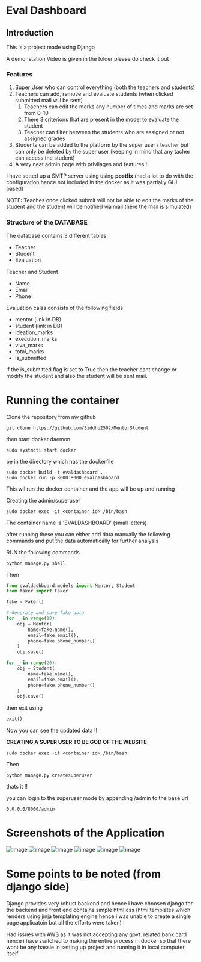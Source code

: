 # Eval Dashboard

## Introduction

This is a project made using Django

A demonstation Video is given in the folder please do check it out 


### Features

1) Super User who can control everything (both the teachers and students)
2) Teachers can add, remove and evaluate students (when clicked submitted mail will be sent)
   1) Teachers can edit the marks any number of times and marks are set from 0-10 
   2) There 3 criterions that are present in the model to evaluate the student
   3) Teacher can filter between the students who are assigned or not assigned grades
3) Students can be added to the platform by the super user / teacher but can only be deleted by the super user (keeping in mind that any tacher can access the student)
4) A very neat admin page with privilages and features !!

I have setted up a SMTP server using using **postfix** (had a lot to do with the configuration hence not included in the docker as it was partially GUI based)

NOTE: Teaches once clicked submit will not be able to edit the marks of the student and the student will be notified via mail (here the mail is simulated)

### Structure of the DATABASE 

The database contains 3 different tables

- Teacher
- Student
- Evaluation 

Teacher and Student

- Name
- Email
- Phone

Evaluation calss consists of the following fields

- mentor (link in DB)
- student (link in DB)
- ideation_marks
- execution_marks
- viva_marks
- total_marks
- is_submitted

if the is_submitted flag is set to True then the teacher cant change or modify the student and also the student will be sent mail.


# Running the container 

Clone the repository from my github 

```github
git clone https://github.com/Siddhu2502/MentorStudent
```
then start docker daemon 

```github
sudo systmctl start docker
```

be in the directory which has the dockerfile 

```github
sudo docker build -t evaldashboard .
sudo docker run -p 8000:8000 evaldashboard
```

This wil run the docker container and the app will be up and running

Creating the admin/superuser

```github
sudo docker exec -it <container id> /bin/bash
```
The container name is 'EVALDASHBOARD' (small letters)


after running these you can either add data manually the following commands and put the data automatically for further analysis


RUN the following commands 

```github
python manage.py shell
```
Then

```python
from evaldashboard.models import Mentor, Student
from faker import Faker

fake = Faker()

# Generate and save fake data
for _ in range(10):
    obj = Mentor(
        name=fake.name(),
        email=fake.email(),
        phone=fake.phone_number()
    )
    obj.save()

for _ in range(20):
    obj = Student(
        name=fake.name(),
        email=fake.email(),
        phone=fake.phone_number()
    )
    obj.save()
```

then exit using 

```python
exit()
```

Now you can see the updated data !!

**CREATING A SUPER USER TO BE GOD OF THE WEBSITE**

```github
sudo docker exec -it <container id> /bin/bash
```

Then 

```github
python manage.py createsuperuser
```
thats it !! 

you can login to the superuser mode by appending /admin to the base url 

```
0.0.0.0/8000/admin
```



# Screenshots of the Application

![image](images/main.png)
![image](images/teacher.png)
![image](images/grading.png)
![image](images/filters.png)
![image](images/mail.png)
![image](images/adminpageandlogs.png)











# Some points to be noted (from django side)

Django provides very robust backend and hence I have choosen django for the backend and front end contains simple html css (html templates which renders using jinja templating engine hence i was unable to create a single page applicatoin but all the efforts were taken) !

Had issues with AWS as it was not accepting any govt. related bank card hence i have switched to making the entire process in docker so that there wont be any hassle in setting up project and running it in local computer itself